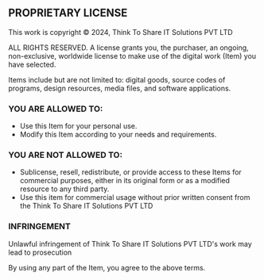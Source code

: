 ## PROPRIETARY LICENSE

This work is copyright ©️ 2024, Think To Share IT Solutions PVT LTD

ALL RIGHTS RESERVED. A license grants you, the purchaser, an ongoing, non-exclusive, worldwide license to make use of the digital work (Item) you have selected. 

Items include but are not limited to: digital goods, source codes of programs, design resources, media files, and software applications.

### YOU ARE ALLOWED TO:
- Use this Item for your personal use.
- Modify this Item according to your needs and requirements.

### YOU ARE NOT ALLOWED TO:
- Sublicense, resell, redistribute, or provide access to these Items for commercial purposes, either in its original form or as a modified resource to any third party. 
- Use this item for commercial usage without prior written consent from the Think To Share IT Solutions PVT LTD 

### INFRINGEMENT
Unlawful infringement of Think To Share IT Solutions PVT LTD's work may lead to prosecution 

By using any part of the Item, you agree to the above terms.